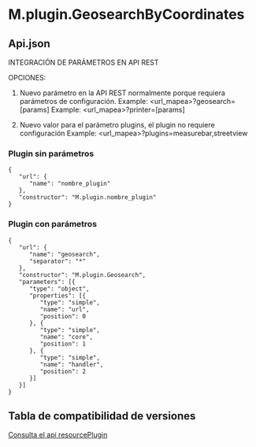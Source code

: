 # M.plugin.GeosearchByCoordinates

## Api.json

INTEGRACIÓN DE PARÁMETROS EN API REST

OPCIONES:  
1. Nuevo parámetro en la API REST normalmente porque requiera parámetros de configuración.
Example: <url_mapea>?geosearch=[params]
Example: <url_mapea>?printer=[params]

2. Nuevo valor para el parámetro plugins, el plugin no requiere configuración
Example: <url_mapea>?plugins=measurebar,streetview


### Plugin sin parámetros

```
{
   "url": {
      "name": "nombre_plugin"
   },
   "constructor": "M.plugin.nombre_plugin"
}
```
### Plugin con parámetros

```
{
   "url": {
      "name": "geosearch",
      "separator": "*"
   },
   "constructor": "M.plugin.Geosearch",
   "parameters": [{
      "type": "object",
      "properties": [{
         "type": "simple",
         "name": "url",
         "position": 0
      }, {
         "type": "simple",
         "name": "core",
         "position": 1
      }, {
         "type": "simple",
         "name": "handler",
         "position": 2
      }]
   }]
}
```


## Tabla de compatibilidad de versiones   
[Consulta el api resourcePlugin](https://mapea4-sigc.juntadeandalucia.es/mapea/api/actions/resourcesPlugins?name=geosearchbycoordinates)  
